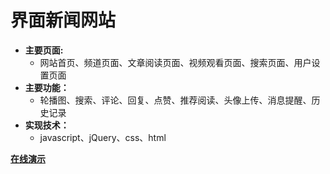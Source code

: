 界面新闻网站
====
* **主要页面:**
  * 网站首页、频道页面、文章阅读页面、视频观看页面、搜索页面、用户设置页面
* **主要功能：**
  * 轮播图、搜索、评论、回复、点赞、推荐阅读、头像上传、消息提醒、历史记录
* **实现技术：**
  * javascript、jQuery、css、html

**[在线演示](http://loisluo.com/jiemian)**

